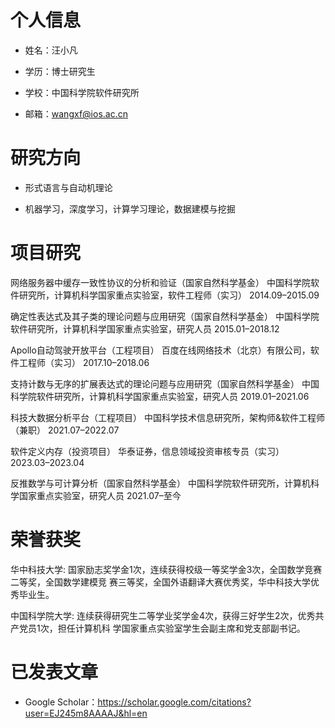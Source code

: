 # 个人信息

- 姓名：汪小凡

- 学历：博士研究生

- 学校：中国科学院软件研究所

- 邮箱：wangxf@ios.ac.cn


# 研究方向

- 形式语言与自动机理论

- 机器学习，深度学习，计算学习理论，数据建模与挖掘

# 项目研究
  网络服务器中缓存一致性协议的分析和验证（国家自然科学基金）
  中国科学院软件研究所，计算机科学国家重点实验室，软件工程师（实习） 2014.09–2015.09

  确定性表达式及其子类的理论问题与应用研究（国家自然科学基金）
  中国科学院软件研究所，计算机科学国家重点实验室，研究人员 2015.01–2018.12

  Apollo自动驾驶开放平台（工程项目）
  百度在线网络技术（北京）有限公司，软件工程师（实习） 2017.10–2018.06

  支持计数与无序的扩展表达式的理论问题与应用研究（国家自然科学基金）
  中国科学院软件研究所，计算机科学国家重点实验室，研究人员 2019.01–2021.06

  科技大数据分析平台（工程项目）
  中国科学技术信息研究所，架构师&软件工程师（兼职） 2021.07–2022.07

  软件定义内存（投资项目）
  华泰证券，信息领域投资审核专员（实习） 2023.03–2023.04

  反推数学与可计算分析（国家自然科学基金）
  中国科学院软件研究所，计算机科学国家重点实验室，研究人员 2021.07–至今

# 荣誉获奖
  华中科技大学: 国家励志奖学金1次，连续获得校级一等奖学金3次，全国数学竞赛二等奖，全国数学建模竞
  赛三等奖，全国外语翻译大赛优秀奖，华中科技大学优秀毕业生。

  中国科学院大学: 连续获得研究生二等学业奖学金4次，获得三好学生2次，优秀共产党员1次，担任计算机科
  学国家重点实验室学生会副主席和党支部副书记。

# 已发表文章

- Google Scholar：https://scholar.google.com/citations?user=EJ245m8AAAAJ&hl=en
